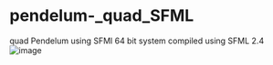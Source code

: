 # pendelum-_quad_SFML
quad Pendelum using SFMl 
64 bit system 
compiled using SFML 2.4
![image](https://user-images.githubusercontent.com/30548629/123520931-142e0000-d6d1-11eb-8700-cbb18989e442.png)
